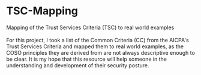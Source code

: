 # TSC-Mapping
Mapping of the Trust Services Criteria (TSC) to real world examples <br>
<br>
For this project, I took a list of the Common Criteria (CC) from the AICPA's Trust Services Criteria and mapped them to real world examples, as the COSO principles they are derived from are not always descriptive enough to be clear. It is my hope that this resource will help someone in the understanding and development of their security posture. 
